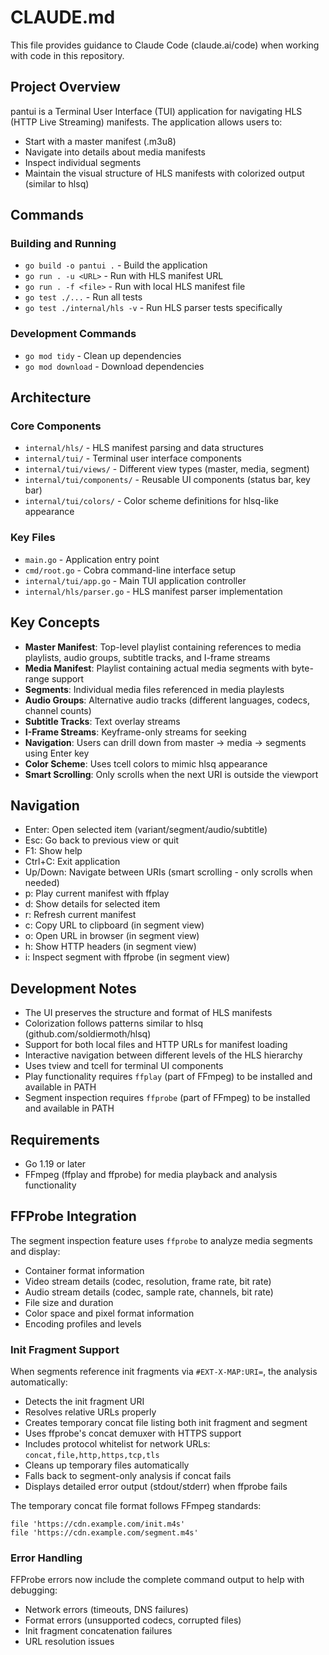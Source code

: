 # CLAUDE.md

This file provides guidance to Claude Code (claude.ai/code) when working with code in this repository.

## Project Overview

pantui is a Terminal User Interface (TUI) application for navigating HLS (HTTP Live Streaming) manifests. The application allows users to:

- Start with a master manifest (.m3u8)
- Navigate into details about media manifests 
- Inspect individual segments
- Maintain the visual structure of HLS manifests with colorized output (similar to hlsq)

## Commands

### Building and Running
- `go build -o pantui .` - Build the application
- `go run . -u <URL>` - Run with HLS manifest URL
- `go run . -f <file>` - Run with local HLS manifest file
- `go test ./...` - Run all tests
- `go test ./internal/hls -v` - Run HLS parser tests specifically

### Development Commands
- `go mod tidy` - Clean up dependencies
- `go mod download` - Download dependencies

## Architecture

### Core Components
- `internal/hls/` - HLS manifest parsing and data structures
- `internal/tui/` - Terminal user interface components
- `internal/tui/views/` - Different view types (master, media, segment)
- `internal/tui/components/` - Reusable UI components (status bar, key bar)
- `internal/tui/colors/` - Color scheme definitions for hlsq-like appearance

### Key Files
- `main.go` - Application entry point
- `cmd/root.go` - Cobra command-line interface setup
- `internal/tui/app.go` - Main TUI application controller
- `internal/hls/parser.go` - HLS manifest parser implementation

## Key Concepts

- **Master Manifest**: Top-level playlist containing references to media playlists, audio groups, subtitle tracks, and I-frame streams
- **Media Manifest**: Playlist containing actual media segments with byte-range support
- **Segments**: Individual media files referenced in media playlests
- **Audio Groups**: Alternative audio tracks (different languages, codecs, channel counts)
- **Subtitle Tracks**: Text overlay streams
- **I-Frame Streams**: Keyframe-only streams for seeking
- **Navigation**: Users can drill down from master → media → segments using Enter key
- **Color Scheme**: Uses tcell colors to mimic hlsq appearance
- **Smart Scrolling**: Only scrolls when the next URI is outside the viewport

## Navigation
- Enter: Open selected item (variant/segment/audio/subtitle)
- Esc: Go back to previous view or quit
- F1: Show help
- Ctrl+C: Exit application
- Up/Down: Navigate between URIs (smart scrolling - only scrolls when needed)
- p: Play current manifest with ffplay
- d: Show details for selected item
- r: Refresh current manifest
- c: Copy URL to clipboard (in segment view)
- o: Open URL in browser (in segment view)
- h: Show HTTP headers (in segment view)
- i: Inspect segment with ffprobe (in segment view)

## Development Notes

- The UI preserves the structure and format of HLS manifests
- Colorization follows patterns similar to hlsq (github.com/soldiermoth/hlsq)
- Support for both local files and HTTP URLs for manifest loading
- Interactive navigation between different levels of the HLS hierarchy
- Uses tview and tcell for terminal UI components
- Play functionality requires `ffplay` (part of FFmpeg) to be installed and available in PATH
- Segment inspection requires `ffprobe` (part of FFmpeg) to be installed and available in PATH

## Requirements

- Go 1.19 or later
- FFmpeg (ffplay and ffprobe) for media playback and analysis functionality

## FFProbe Integration

The segment inspection feature uses `ffprobe` to analyze media segments and display:
- Container format information
- Video stream details (codec, resolution, frame rate, bit rate)
- Audio stream details (codec, sample rate, channels, bit rate)
- File size and duration
- Color space and pixel format information
- Encoding profiles and levels

### Init Fragment Support

When segments reference init fragments via `#EXT-X-MAP:URI=`, the analysis automatically:
- Detects the init fragment URI
- Resolves relative URLs properly
- Creates temporary concat file listing both init fragment and segment
- Uses ffprobe's concat demuxer with HTTPS support
- Includes protocol whitelist for network URLs: `concat,file,http,https,tcp,tls`
- Cleans up temporary files automatically
- Falls back to segment-only analysis if concat fails
- Displays detailed error output (stdout/stderr) when ffprobe fails

The temporary concat file format follows FFmpeg standards:
```
file 'https://cdn.example.com/init.m4s'
file 'https://cdn.example.com/segment.m4s'
```

### Error Handling

FFProbe errors now include the complete command output to help with debugging:
- Network errors (timeouts, DNS failures)
- Format errors (unsupported codecs, corrupted files)
- Init fragment concatenation failures
- URL resolution issues